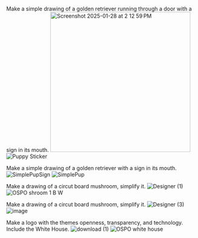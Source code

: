Make a simple drawing of a golden retriever running through a door with a sign in its mouth.
<img width="370" alt="Screenshot 2025-01-28 at 2 12 59 PM" src="https://github.com/user-attachments/assets/0e644fed-5d92-4c9e-ac41-26859f26a905" />
![Puppy Sticker](https://github.com/user-attachments/assets/26afffa8-8dbd-457c-8aa5-f6e4eddb7ba3)

Make a simple drawing of a golden retriever with a sign in its mouth. 
![SimplePupSign](https://github.com/user-attachments/assets/e282186e-ecd5-4e0a-8415-ae0944be0fe5)
![SimplePup](https://github.com/user-attachments/assets/61a05528-cf1d-468b-a983-ca40461485ed)

Make a drawing of a circut board mushroom, simplify it.
![Designer (1)](https://github.com/user-attachments/assets/96a5ca40-6ce9-4e32-a241-5a18573dd914)
![OSPO shroom 1 B W](https://github.com/user-attachments/assets/9344f877-2ea0-4183-aa75-c7a986844c21)

Make a drawing of a circut board mushroom, simplify it.
![Designer (3)](https://github.com/user-attachments/assets/1befb254-6e0b-49e5-b6b1-3ffb93ab27ca)
![image](https://github.com/user-attachments/assets/91da90b5-5d60-475b-a28e-4444cfd96cd8)

Make a logo with the themes openness, transparency, and technology. Include the White House.
![download (1)](https://github.com/user-attachments/assets/e3795e08-a28c-4305-bca3-612f325f682e)
![OSPO white house](https://github.com/user-attachments/assets/5e57b911-4cbb-4762-8533-ed12d2ed4a32)
